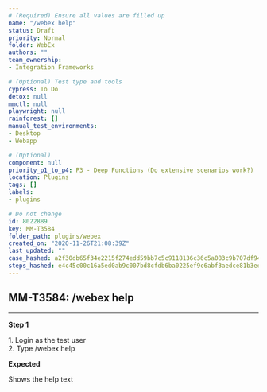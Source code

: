 ```yaml
---
# (Required) Ensure all values are filled up
name: "/webex help"
status: Draft
priority: Normal
folder: WebEx
authors: ""
team_ownership: 
- Integration Frameworks

# (Optional) Test type and tools
cypress: To Do
detox: null
mmctl: null
playwright: null
rainforest: []
manual_test_environments: 
- Desktop
- Webapp

# (Optional)
component: null
priority_p1_to_p4: P3 - Deep Functions (Do extensive scenarios work?)
location: Plugins
tags: []
labels: 
- plugins

# Do not change
id: 8022889
key: MM-T3584
folder_path: plugins/webex
created_on: "2020-11-26T21:08:39Z"
last_updated: ""
case_hashed: a2f30db65f34e2215f274edd59bb7c5c9118136c36c5a083c9b707df9428531f35829bbd1198a5ba3c96e838ac3c2cc1
steps_hashed: e4c45c00c16a5ed0ab9c007bd8cfdb6ba0225ef9c6abf3aedce81b3eef69cf0fdb170a3a9d9b92dacb692b3f2d3bef3c
---
```


## MM-T3584: /webex help

---

**Step 1**

1\. Login as the test user\
2\. Type /webex help

**Expected**

Shows the help text

